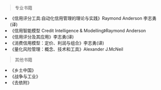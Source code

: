 > 专业书籍

- 《信用评分工具:自动化信用管理的理论与实践》Raymond Anderson 李志勇(译)
- 《信用智能模型 Credit Intelligence & Modelling》Raymond Anderson
- 《信用评分及其应用》李志勇(译)
- 《消费信用模型：定价、利润与组合》李志勇(译)
- 《量化风险管理：概念、技术和工具》Alexander J.McNeil

> 其他书籍

- 《乡土中国》
- 《战争与工业》
- 《去依附》

